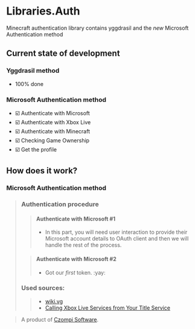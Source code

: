 # Libraries.Auth
Minecraft authentication library contains yggdrasil and the *new* Microsoft Authentication method

## Current state of development
### Yggdrasil method
- 100% done

### Microsoft Authentication method
- :ballot_box_with_check: Authenticate with Microsoft
- :ballot_box_with_check: Authenticate with Xbox Live
- :ballot_box_with_check: Authenticate with Minecraft
- :ballot_box_with_check: Checking Game Ownership
- :ballot_box_with_check: Get the profile

## How does it work?
### Microsoft Authentication method
> ### Authentication procedure
> > #### Authenticate with Microsoft #1
> > - In this part, you will need user interaction to provide their Microsoft account details to OAuth client and then we will handle the rest of the process.
> 
> > #### Authenticate with Microsoft #2
> > - Got our *first* token. :yay:
> 
> ### Used sources:
> > - [wiki.vg](https://wiki.vg/Microsoft_Authentication_Scheme)
> > - [Calling Xbox Live Services from Your Title Service](http://strauss.hu/download/16)

> A product of [Czompi Software](https://czompisoftware.hu/en/).

